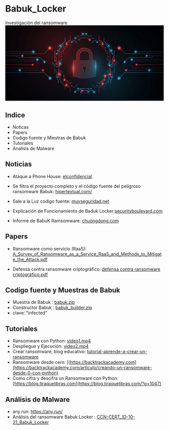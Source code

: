 # Babuk_Locker
Investigación del ransomware 
![babuk](./msg.jpg)
## Indice
* Noticas
* Papers
* Codigo fuente y Miestras de Babuk
* Tutoriales
* Analisis de Malware
## Noticias
 - Ataque a Phone House: [elconfidencial](https://www.elconfidencial.com/tecnologia/2021-04-17/phone-house-ciberataque-chantaje-hackers-babuk_3038839/).
 
 - Se filtra el proyecto completo y el código fuente del peligroso ransomware Babuk: [hipertextual.com/](https://hipertextual.com/2021/09/se-filtra-el-proyecto-completo-y-el-codigo-fuente-del-peligroso-ransomware-babuk)

 - Sale a la Luz codigo fuente: [muyseguridad.net](https://www.muyseguridad.net/2021/09/07/ransomware-babuk-locker/)
 
 - Explicación de Funcionamiento de Baduk Locker:[securityboulevard.com](https://securityboulevard.com/2021/01/babuk-locker-mediocre-but-gets-the-job-done/)

 - Informe de BabuK Ramsomware: [chuongdong.com](https://chuongdong.com/reverse%20engineering/2021/01/03/BabukRansomware/)

## Papers

- Ransomware como servicio (RaaS): [A_Survey_of_Ransomware_as_a_Service_RaaS_and_Methods_to_Mitigate_the_Attack.pdf](./A_Survey_of_Ransomware_as_a_Service_RaaS_and_Methods_to_Mitigate_the_Attack.pdf)

- Defensa contra ransomware criptográfico: [defensa contra ransomware criptográfico.pdf](./defensa%20contra%20ransomware%20criptogr%C3%A1fico.pdf)

## Codigo fuente y Muestras de Babuk

- Muestra de Babuk : [babuk.zip](./babuk.zip)
- Constructor Babuk : [babuk_builder.zip](./BabukBuilder.2021.zip.7z)
- clave: "infected"
## Tutoriales
- Ransomware con Python: [video1.mp4](./Ransomware%20with%20Python%20-%20Tutorial.mp4)
- Despliegue y Ejecución: [video2.mp4](./Despliegue%20y%20ejecuci%C3%B3n%20de%20un%20Ransomware%20en%20laboratorio%20de%20pruebas.mp4)
- Crear ransomware, blog educativo: [tutorial-aprende-a-crear-un-ransomware](https://medium.com/@edinsonrequena/tutorial-aprende-a-crear-un-ransomware-cdb4e797c103)
- Ransomware desde cero: [(https://backtrackacademy.com](https://backtrackacademy.com/articulo/creando-un-ransomware-desde-0-con-python)
- Como cifra y descifra un Ransomware con Python: [https://blog.tiraquelibras.com](https://blog.tiraquelibras.com/?p=1047)
## Análisis de Malware 

- any.run: <https://any.run/>
- Análisis del ransomware Babuk Locker : [CCN-CERT_ID-10-21_Babuk_Locker](./CCN-CERT_ID-10-21_Babuk_Locker.pdf)
